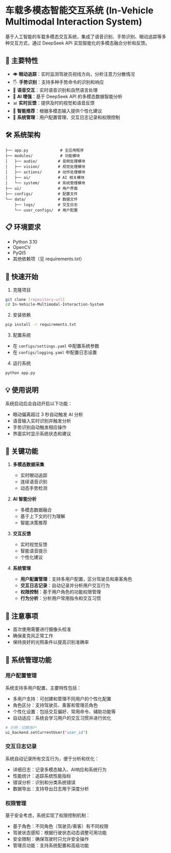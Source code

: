 # 车载多模态智能交互系统 (In-Vehicle Multimodal Interaction System)

基于人工智能的车载多模态交互系统，集成了语音识别、手势识别、眼动追踪等多种交互方式，通过 DeepSeek API 实现智能化的多模态融合分析和反馈。

## 🌟 主要特性

- 👁 **眼动追踪**：实时监测驾驶员视线方向，分析注意力分散情况
- 🖐 **手势识别**：支持多种手势命令的识别和响应
- 🎤 **语音交互**：实时语音识别和自然语言处理
- 🤖 **AI 增强**：基于 DeepSeek API 的多模态数据智能分析
- 📊 **实时反馈**：提供及时的视觉和语音反馈
- 🎯 **智能推荐**：根据多模态输入提供个性化建议
- 👤 **系统管理**：用户配置管理、交互日志记录和权限控制

## 🛠 系统架构

```
├── app.py              # 主应用程序
├── modules/            # 功能模块
│   ├── audio/         # 音频处理模块
│   ├── vision/        # 视觉处理模块
│   ├── actions/       # 动作处理模块
│   ├── ai/            # AI 相关模块
│   └── system/        # 系统管理模块
├── ui/                # 用户界面
├── configs/           # 配置文件
└── data/              # 数据文件
    ├── logs/          # 交互日志
    └── user_configs/  # 用户配置
```

## 📋 环境要求

- Python 3.10
- OpenCV
- PyQt5
- 其他依赖项（见 requirements.txt）

## 🚀 快速开始

1. 克隆项目
```bash
git clone [repository-url]
cd In-Vehicle-Multimodal-Interaction-System
```

2. 安装依赖
```bash
pip install -r requirements.txt
```

3. 配置系统
- 在 `configs/settings.yaml` 中配置系统参数
- 在 `configs/logging.yaml` 中配置日志设置

4. 运行系统
```bash
python app.py
```

## 💡 使用说明

系统启动后会自动开启以下功能：
- 眼动偏离超过 3 秒自动触发 AI 分析
- 语音输入实时识别并触发分析
- 手势识别自动触发相应操作
- 界面实时显示系统状态和建议

## 🔑 关键功能

1. **多模态数据采集**
   - 实时眼动追踪
   - 连续语音识别
   - 动态手势检测

2. **AI 智能分析**
   - 多模态数据融合
   - 基于上下文的行为理解
   - 智能决策推荐

3. **交互反馈**
   - 实时视觉反馈
   - 智能语音提示
   - 个性化建议

4. **系统管理**
   - **用户配置管理**：支持多用户配置，区分驾驶员和乘客角色
   - **交互日志记录**：自动记录并分析用户交互行为
   - **权限控制**：基于用户角色的功能权限管理
   - **行为分析**：分析用户常用指令和交互习惯

## 📝 注意事项

- 首次使用需要进行摄像头校准
- 确保麦克风正常工作
- 保持良好的光照条件以提高识别准确率

## 🔐 系统管理功能

### 用户配置管理

系统支持多用户配置，主要特性包括：

- 多用户支持：可创建和管理不同用户的个性化配置
- 角色区分：支持驾驶员、乘客和管理员角色
- 个性化设置：包括交互偏好、常用命令、辅助功能等
- 自动适应：系统会学习用户的交互习惯并进行优化

```bash
# 示例：切换用户
ui_backend.setCurrentUser("user_id")
```

### 交互日志记录

系统自动记录所有交互行为，便于分析和优化：

- 详细日志：记录多模态输入、AI响应和系统行为
- 性能统计：追踪系统性能指标
- 错误分析：识别和分类系统错误
- 数据导出：支持导出日志用于深度分析

### 权限管理

基于安全考虑，系统实现了权限控制机制：

- 基于角色：不同角色（驾驶员/乘客）有不同权限
- 驾驶状态感知：根据行驶状态动态调整可用功能
- 安全限制：确保驾驶时只允许安全操作
- 管理员功能：支持系统配置和高级功能

